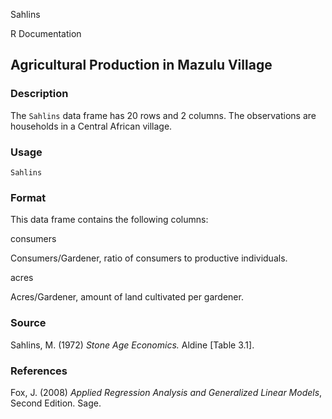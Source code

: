 Sahlins

R Documentation

## Agricultural Production in Mazulu Village

### Description

The `Sahlins` data frame has 20 rows and 2 columns. The observations are
households in a Central African village.

### Usage

    
    Sahlins

### Format

This data frame contains the following columns:

consumers

Consumers/Gardener, ratio of consumers to productive individuals.

acres

Acres/Gardener, amount of land cultivated per gardener.

### Source

Sahlins, M. (1972) _Stone Age Economics._ Aldine [Table 3.1].

### References

Fox, J. (2008) _Applied Regression Analysis and Generalized Linear Models_,
Second Edition. Sage.

